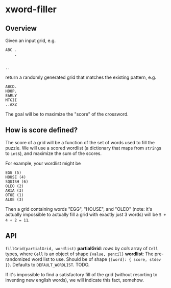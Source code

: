 # xword-filler

## Overview
Given an input grid, e.g. 
```
ABC .
    .
    
    
..       
```

return a randomly generated grid that matches the existing pattern, e.g. 
```
ABCD.
HOOP.
EARLY
MTGII
..AXZ
```

The goal will be to maximize the "score" of the crossword.

## How is score defined?

The score of a grid will be a function of the set of words used to fill the puzzle.
We will use a scored wordlist (a dictionary that maps from `string`s to `int`s), and maximize the sum of the scores.

For example, your wordlist might be 
```
EGG (5)
HOUSE (4)
SQUISH (6)
OLEO (2)
ARIA (3)
OTOE (1)
ALOE (3)
```

Then a grid containing words "EGG", "HOUSE", and "OLEO" (note: it's actually impossible to actually fill a grid with exactly just 3 words) will be
`5 + 4 + 2 = 11`.

## API

`fillGrid(partialGrid, wordlist)`
**partialGrid**: *rows* by *cols* array of `Cell` types, where `Cell` is an object of shape `{value, pencil}`
**wordlist**: The pre-randomized word list to use. Should be of shape `{[word]: { score, stdev }}`. Defaults to `DEFAULT_WORDLIST`.
TODO.

If it's impossible to find a satisfactory fill of the grid (without resorting to inventing new english words), we will indicate this fact, somehow.
